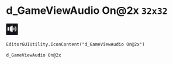 # d_GameViewAudio On@2x `32x32`
<img src="/img/d_GameViewAudio%20On.png" width=32 height=32>

``` CSharp
EditorGUIUtility.IconContent("d_GameViewAudio On@2x")
```
```
d_GameViewAudio On@2x
```
